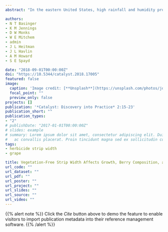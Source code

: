 ```yaml
---
abstract: "In the eastern United States, high rainfall and humidity promote excessive vine growth and immense pest pressure for Vitis vinifera production. Improved canopy characteristics could increase fruit quality by reducing pest pressure, by increasing soluble solids and total anthocyanin concentrations, and by improving the balance between pH and titratable acidity (TA). Increasing competition for water and nutrients during the growing season (by narrowing the VFS or allowing late-season weed competition) may be an effective way to accomplish these improvements. In this study, narrower VFS width in a tall fescue (Festuca arundinacea var. ‘Kentucky 31’) groundcover reduced vine vegetative growth and positively influenced berry composition. Vineyard weed populations that established naturally postveraison did not affect vine size, yield, or fruit quality."

authors:
- N T Basinger
- K M Jennings
- D W Monks
- W E Mitchem
- admin
- J L Heitman
- J L Havlin
- A M Howard
- S E Spayd

date: "2018-09-01T00:00:00Z"
doi: "https://10.5344/catalyst.2018.17005"
featured: false
image:
  caption: 'Image credit: [**Unsplash**](https://unsplash.com/photos/jdD8gXaTZsc)'
  focal_point: ""
  preview_only: false
projects: []
publication: '*Catalyst: Discovery into Practice* 2:15-23'
publication_short: ""
publication_types:
- "2"
# publishDate: "2017-01-01T00:00:00Z"
# slides: example
# summary: Lorem ipsum dolor sit amet, consectetur adipiscing elit. Duis posuere tellus
#   ac convallis placerat. Proin tincidunt magna sed ex sollicitudin condimentum.
tags:
- herbicide strip width
- grape

title: Vegetation-Free Strip Width Affects Growth, Berry Composition, and Yield of Cabernet franc in Vigorous Growing Environments
url_code: ""
url_dataset: ""
url_pdf: ""
url_poster: ""
url_project: ""
url_slides: ""
url_source: ""
url_video: ""
---
```


{{% alert note %}}
Click the *Cite* button above to demo the feature to enable visitors to import publication metadata into their reference management software.
{{% /alert %}}


